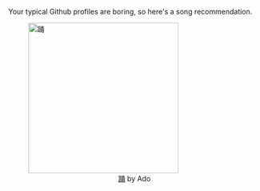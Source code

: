 Your typical Github profiles are boring, so here's a song recommendation.
<figure><img width="300" height="300" src="https://i.scdn.co/image/ab67616d0000b2730f7bef8299e3738350d6846e" alt="踊" /><figcaption align="center"><a href="https://open.spotify.com/track/7z6qHGEKxRtwtYym2epV7l" target="_blank">踊</a> by Ado</figcaption></figure>
